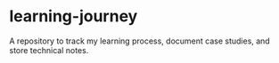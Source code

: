 # learning-journey
 A repository to track my learning process, document case studies, and store technical notes.
